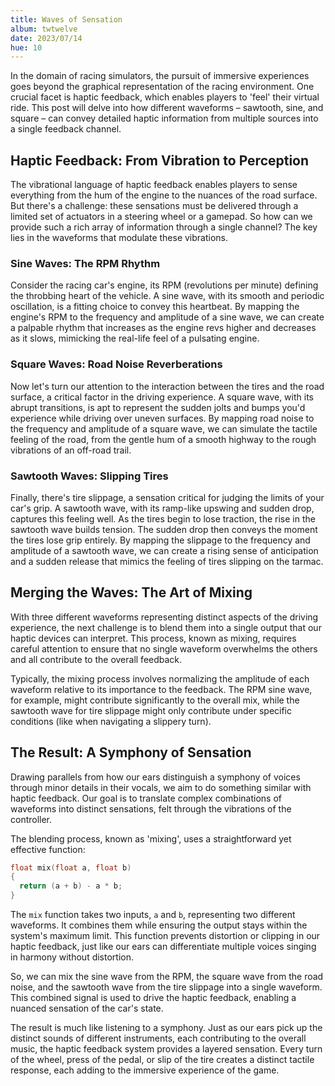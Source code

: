 ```yaml
---
title: Waves of Sensation
album: twtwelve
date: 2023/07/14
hue: 10
---
```


In the domain of racing simulators, the pursuit of immersive experiences goes beyond the graphical representation of the racing environment. One crucial facet is haptic feedback, which enables players to 'feel' their virtual ride. This post will delve into how different waveforms – sawtooth, sine, and square – can convey detailed haptic information from multiple sources into a single feedback channel.

<!-- more -->

## Haptic Feedback: From Vibration to Perception

The vibrational language of haptic feedback enables players to sense everything from the hum of the engine to the nuances of the road surface. But there's a challenge: these sensations must be delivered through a limited set of actuators in a steering wheel or a gamepad. So how can we provide such a rich array of information through a single channel? The key lies in the waveforms that modulate these vibrations.

### Sine Waves: The RPM Rhythm

Consider the racing car's engine, its RPM (revolutions per minute) defining the throbbing heart of the vehicle. A sine wave, with its smooth and periodic oscillation, is a fitting choice to convey this heartbeat. By mapping the engine's RPM to the frequency and amplitude of a sine wave, we can create a palpable rhythm that increases as the engine revs higher and decreases as it slows, mimicking the real-life feel of a pulsating engine.

### Square Waves: Road Noise Reverberations

Now let's turn our attention to the interaction between the tires and the road surface, a critical factor in the driving experience. A square wave, with its abrupt transitions, is apt to represent the sudden jolts and bumps you'd experience while driving over uneven surfaces. By mapping road noise to the frequency and amplitude of a square wave, we can simulate the tactile feeling of the road, from the gentle hum of a smooth highway to the rough vibrations of an off-road trail.

### Sawtooth Waves: Slipping Tires 

Finally, there's tire slippage, a sensation critical for judging the limits of your car's grip. A sawtooth wave, with its ramp-like upswing and sudden drop, captures this feeling well. As the tires begin to lose traction, the rise in the sawtooth wave builds tension. The sudden drop then conveys the moment the tires lose grip entirely. By mapping the slippage to the frequency and amplitude of a sawtooth wave, we can create a rising sense of anticipation and a sudden release that mimics the feeling of tires slipping on the tarmac.

## Merging the Waves: The Art of Mixing

With three different waveforms representing distinct aspects of the driving experience, the next challenge is to blend them into a single output that our haptic devices can interpret. This process, known as mixing, requires careful attention to ensure that no single waveform overwhelms the others and all contribute to the overall feedback.

Typically, the mixing process involves normalizing the amplitude of each waveform relative to its importance to the feedback. The RPM sine wave, for example, might contribute significantly to the overall mix, while the sawtooth wave for tire slippage might only contribute under specific conditions (like when navigating a slippery turn).

## The Result: A Symphony of Sensation

Drawing parallels from how our ears distinguish a symphony of voices through minor details in their vocals, we aim to do something similar with haptic feedback. Our goal is to translate complex combinations of waveforms into distinct sensations, felt through the vibrations of the controller.

The blending process, known as 'mixing', uses a straightforward yet effective function:

```C
float mix(float a, float b)
{
  return (a + b) - a * b;
}
```

The `mix` function takes two inputs, `a` and `b`, representing two different waveforms. It combines them while ensuring the output stays within the system's maximum limit. This function prevents distortion or clipping in our haptic feedback, just like our ears can differentiate multiple voices singing in harmony without distortion.

So, we can mix the sine wave from the RPM, the square wave from the road noise, and the sawtooth wave from the tire slippage into a single waveform. This combined signal is used to drive the haptic feedback, enabling a nuanced sensation of the car's state.

The result is much like listening to a symphony. Just as our ears pick up the distinct sounds of different instruments, each contributing to the overall music, the haptic feedback system provides a layered sensation. Every turn of the wheel, press of the pedal, or slip of the tire creates a distinct tactile response, each adding to the immersive experience of the game.
